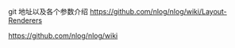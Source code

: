 git 地址以及各个参数介绍
https://github.com/nlog/nlog/wiki/Layout-Renderers

https://github.com/nlog/nlog/wiki